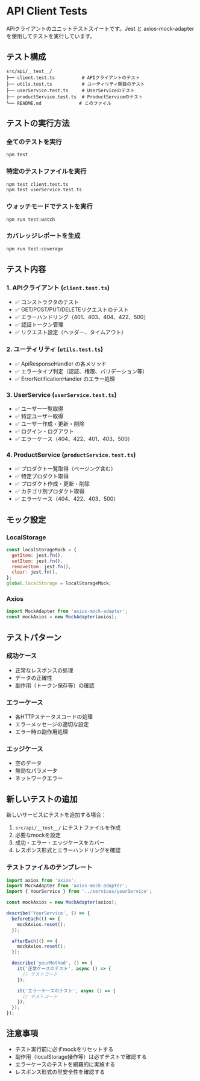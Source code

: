 # API Client Tests

APIクライアントのユニットテストスイートです。Jest と axios-mock-adapter を使用してテストを実行しています。

## テスト構成

```
src/api/__test__/
├── client.test.ts          # APIクライアントのテスト
├── utils.test.ts           # ユーティリティ関数のテスト
├── userService.test.ts     # UserServiceのテスト
├── productService.test.ts  # ProductServiceのテスト
└── README.md              # このファイル
```

## テストの実行方法

### 全てのテストを実行
```bash
npm test
```

### 特定のテストファイルを実行
```bash
npm test client.test.ts
npm test userService.test.ts
```

### ウォッチモードでテストを実行
```bash
npm run test:watch
```

### カバレッジレポートを生成
```bash
npm run test:coverage
```

## テスト内容

### 1. APIクライアント (`client.test.ts`)
- ✅ コンストラクタのテスト
- ✅ GET/POST/PUT/DELETEリクエストのテスト
- ✅ エラーハンドリング（401、403、404、422、500）
- ✅ 認証トークン管理
- ✅ リクエスト設定（ヘッダー、タイムアウト）

### 2. ユーティリティ (`utils.test.ts`)
- ✅ ApiResponseHandler の各メソッド
- ✅ エラータイプ判定（認証、権限、バリデーション等）
- ✅ ErrorNotificationHandler のエラー処理

### 3. UserService (`userService.test.ts`)
- ✅ ユーザー一覧取得
- ✅ 特定ユーザー取得
- ✅ ユーザー作成・更新・削除
- ✅ ログイン・ログアウト
- ✅ エラーケース（404、422、401、403、500）

### 4. ProductService (`productService.test.ts`)
- ✅ プロダクト一覧取得（ページング含む）
- ✅ 特定プロダクト取得
- ✅ プロダクト作成・更新・削除
- ✅ カテゴリ別プロダクト取得
- ✅ エラーケース（404、422、403、500）

## モック設定

### LocalStorage
```javascript
const localStorageMock = {
  getItem: jest.fn(),
  setItem: jest.fn(),
  removeItem: jest.fn(),
  clear: jest.fn(),
};
global.localStorage = localStorageMock;
```

### Axios
```javascript
import MockAdapter from 'axios-mock-adapter';
const mockAxios = new MockAdapter(axios);
```

## テストパターン

### 成功ケース
- 正常なレスポンスの処理
- データの正確性
- 副作用（トークン保存等）の確認

### エラーケース
- 各HTTPステータスコードの処理
- エラーメッセージの適切な設定
- エラー時の副作用処理

### エッジケース
- 空のデータ
- 無効なパラメータ
- ネットワークエラー

## 新しいテストの追加

新しいサービスにテストを追加する場合：

1. `src/api/__test__/` にテストファイルを作成
2. 必要なmockを設定
3. 成功・エラー・エッジケースをカバー
4. レスポンス形式とエラーハンドリングを確認

### テストファイルのテンプレート

```typescript
import axios from 'axios';
import MockAdapter from 'axios-mock-adapter';
import { YourService } from '../services/yourService';

const mockAxios = new MockAdapter(axios);

describe('YourService', () => {
  beforeEach(() => {
    mockAxios.reset();
  });

  afterEach(() => {
    mockAxios.reset();
  });

  describe('yourMethod', () => {
    it('正常ケースのテスト', async () => {
      // テストコード
    });

    it('エラーケースのテスト', async () => {
      // テストコード
    });
  });
});
```

## 注意事項

- テスト実行前に必ずmockをリセットする
- 副作用（localStorage操作等）は必ずテストで確認する
- エラーケースのテストを網羅的に実施する
- レスポンス形式の型安全性を確認する
